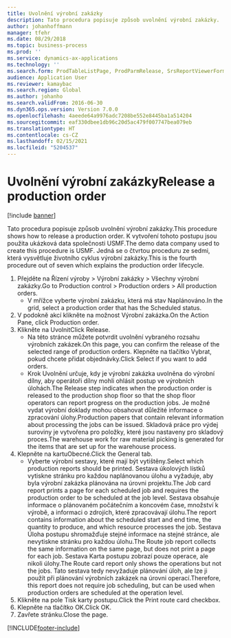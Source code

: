 ```yaml
---
title: Uvolnění výrobní zakázky
description: Tato procedura popisuje způsob uvolnění výrobní zakázky.
author: johanhoffmann
manager: tfehr
ms.date: 08/29/2018
ms.topic: business-process
ms.prod: ''
ms.service: dynamics-ax-applications
ms.technology: ''
ms.search.form: ProdTableListPage, ProdParmRelease, SrsReportViewerForm, ProdSetupRelease
audience: Application User
ms.reviewer: kamaybac
ms.search.region: Global
ms.author: johanho
ms.search.validFrom: 2016-06-30
ms.dyn365.ops.version: Version 7.0.0
ms.openlocfilehash: 4aeede64a9976adc7208be552e8445ba1a514204
ms.sourcegitcommit: eaf330dbee1db96c20d5ac479f007747bea079eb
ms.translationtype: HT
ms.contentlocale: cs-CZ
ms.lasthandoff: 02/15/2021
ms.locfileid: "5204537"
---
```

# <a name="release-a-production-order"></a><span data-ttu-id="d4ae0-103">Uvolnění výrobní zakázky</span><span class="sxs-lookup"><span data-stu-id="d4ae0-103">Release a production order</span></span>

[!include [banner](../../includes/banner.md)]

<span data-ttu-id="d4ae0-104">Tato procedura popisuje způsob uvolnění výrobní zakázky.</span><span class="sxs-lookup"><span data-stu-id="d4ae0-104">This procedure shows how to release a production order.</span></span> <span data-ttu-id="d4ae0-105">K vytvoření tohoto postupu jsou použita ukázková data společnosti USMF.</span><span class="sxs-lookup"><span data-stu-id="d4ae0-105">The demo data company used to create this procedure is USMF.</span></span> <span data-ttu-id="d4ae0-106">Jedná se o čtvrtou proceduru ze sedmi, která vysvětluje životního cyklus výrobní zakázky.</span><span class="sxs-lookup"><span data-stu-id="d4ae0-106">This is the fourth procedure out of seven which explains the production order lifecycle.</span></span>

1. <span data-ttu-id="d4ae0-107">Přejděte na Řízení výroby > Výrobní zakázky > Všechny výrobní zakázky.</span><span class="sxs-lookup"><span data-stu-id="d4ae0-107">Go to Production control > Production orders > All production orders.</span></span>
    * <span data-ttu-id="d4ae0-108">V mřížce vyberte výrobní zakázku, která má stav Naplánováno.</span><span class="sxs-lookup"><span data-stu-id="d4ae0-108">In the grid, select a production order that has the Scheduled status.</span></span>  
2. <span data-ttu-id="d4ae0-109">V podokně akcí klikněte na možnost Výrobní zakázka.</span><span class="sxs-lookup"><span data-stu-id="d4ae0-109">On the Action Pane, click Production order.</span></span>
3. <span data-ttu-id="d4ae0-110">Klikněte na Uvolnit</span><span class="sxs-lookup"><span data-stu-id="d4ae0-110">Click Release.</span></span>
    * <span data-ttu-id="d4ae0-111">Na této stránce můžete potvrdit uvolnění vybraného rozsahu výrobních zakázek.</span><span class="sxs-lookup"><span data-stu-id="d4ae0-111">On this page, you can confirm the release of the selected range of production orders.</span></span> <span data-ttu-id="d4ae0-112">Klepněte na tlačítko Vybrat, pokud chcete přidat objednávky.</span><span class="sxs-lookup"><span data-stu-id="d4ae0-112">Click Select if you want to add orders.</span></span>  
    * <span data-ttu-id="d4ae0-113">Krok Uvolnění určuje, kdy je výrobní zakázka uvolněna do výrobní dílny, aby operátoři dílny mohli ohlásit postup ve výrobních úlohách.</span><span class="sxs-lookup"><span data-stu-id="d4ae0-113">The Release step indicates when the production order is released to the production shop floor so that the shop floor operators can report progress on the production jobs.</span></span> <span data-ttu-id="d4ae0-114">Je možné vydat výrobní doklady mohou obsahovat důležité informace o zpracování úlohy.</span><span class="sxs-lookup"><span data-stu-id="d4ae0-114">Production papers that contain relevant information about processing the jobs can be issued.</span></span> <span data-ttu-id="d4ae0-115">Skladová práce pro výdej suroviny je vytvořena pro položky, které jsou nastaveny pro skladový proces.</span><span class="sxs-lookup"><span data-stu-id="d4ae0-115">The warehouse work for raw material picking is generated for the items that are set up for the warehouse process.</span></span>  
4. <span data-ttu-id="d4ae0-116">Klepněte na kartuObecné.</span><span class="sxs-lookup"><span data-stu-id="d4ae0-116">Click the General tab.</span></span>
    * <span data-ttu-id="d4ae0-117">Vyberte výrobní sestavy, které mají být vytištěny.</span><span class="sxs-lookup"><span data-stu-id="d4ae0-117">Select which production reports should be printed.</span></span> <span data-ttu-id="d4ae0-118">Sestava úkolových lístků vytiskne stránku pro každou naplánovanou úlohu a vyžaduje, aby byla výrobní zakázka plánována na úrovni projektu.</span><span class="sxs-lookup"><span data-stu-id="d4ae0-118">The Job card report prints a page for each scheduled job and requires the production order to be scheduled at the job level.</span></span> <span data-ttu-id="d4ae0-119">Sestava obsahuje informace o plánovaném počátečním a koncovém čase, množství k výrobě, a informaci o zdrojích, které zpracovávají úlohu.</span><span class="sxs-lookup"><span data-stu-id="d4ae0-119">The report contains information about the scheduled start and end time, the quantity to produce, and which resource processes the job.</span></span> <span data-ttu-id="d4ae0-120">Sestava Úloha postupu shromažďuje stejné informace na stejné stránce, ale nevytiskne stránku pro každou úlohu.</span><span class="sxs-lookup"><span data-stu-id="d4ae0-120">The Route job report collects the same information on the same page, but does not print a page for each job.</span></span> <span data-ttu-id="d4ae0-121">Sestava Karta postupu zobrazí pouze operace, ale nikoli úlohy.</span><span class="sxs-lookup"><span data-stu-id="d4ae0-121">The Route card report only shows the operations but not the jobs.</span></span> <span data-ttu-id="d4ae0-122">Tato sestava tedy nevyžaduje plánování úloh, ale lze ji použít při plánování výrobních zakázek na úrovni operací.</span><span class="sxs-lookup"><span data-stu-id="d4ae0-122">Therefore, this report does not require job scheduling, but can be used when production orders are scheduled at the operation level.</span></span>  
5. <span data-ttu-id="d4ae0-123">Klikněte na pole Tisk karty postupu.</span><span class="sxs-lookup"><span data-stu-id="d4ae0-123">Click the Print route card checkbox.</span></span>
6. <span data-ttu-id="d4ae0-124">Klepněte na tlačítko OK.</span><span class="sxs-lookup"><span data-stu-id="d4ae0-124">Click OK.</span></span>
7. <span data-ttu-id="d4ae0-125">Zavřete stránku.</span><span class="sxs-lookup"><span data-stu-id="d4ae0-125">Close the page.</span></span>



[!INCLUDE[footer-include](../../../includes/footer-banner.md)]